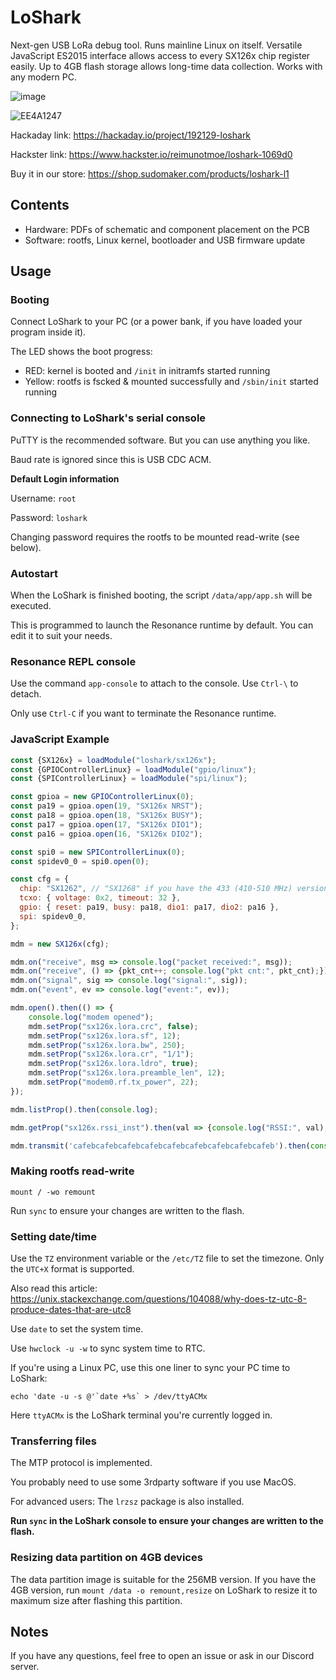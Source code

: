 # LoShark

Next-gen USB LoRa debug tool. Runs mainline Linux on itself. Versatile JavaScript ES2015 interface allows access to every SX126x chip register easily. Up to 4GB flash storage allows long-time data collection. Works with any modern PC.

![image](https://github.com/SudoMaker/LoShark/assets/34613827/6e42656b-3d51-45db-9529-d6e84b04e2d3)

![EE4A1247](https://github.com/SudoMaker/LoShark/assets/34613827/04a7e128-ff37-4aed-a8a6-8f529c628fe5)

Hackaday link: https://hackaday.io/project/192129-loshark

Hackster link: https://www.hackster.io/reimunotmoe/loshark-1069d0

Buy it in our store: https://shop.sudomaker.com/products/loshark-l1

## Contents

- Hardware: PDFs of schematic and component placement on the PCB
- Software: rootfs, Linux kernel, bootloader and USB firmware update

## Usage

### Booting
Connect LoShark to your PC (or a power bank, if you have loaded your program inside it).

The LED shows the boot progress:
- RED: kernel is booted and `/init` in initramfs started running
- Yellow: rootfs is fscked & mounted successfully and `/sbin/init` started running

### Connecting to LoShark's serial console
PuTTY is the recommended software. But you can use anything you like.

Baud rate is ignored since this is USB CDC ACM.

**Default Login information**

Username: `root`

Password: `loshark`

Changing password requires the rootfs to be mounted read-write (see below).

### Autostart
When the LoShark is finished booting, the script `/data/app/app.sh` will be executed.

This is programmed to launch the Resonance runtime by default. You can edit it to suit your needs.

### Resonance REPL console
Use the command `app-console` to attach to the console. Use `Ctrl-\` to detach.

Only use `Ctrl-C` if you want to terminate the Resonance runtime.

### JavaScript Example
```javascript
const {SX126x} = loadModule("loshark/sx126x");
const {GPIOControllerLinux} = loadModule("gpio/linux");
const {SPIControllerLinux} = loadModule("spi/linux");

const gpioa = new GPIOControllerLinux(0);
const pa19 = gpioa.open(19, "SX126x NRST");
const pa18 = gpioa.open(18, "SX126x BUSY");
const pa17 = gpioa.open(17, "SX126x DIO1");
const pa16 = gpioa.open(16, "SX126x DIO2");

const spi0 = new SPIControllerLinux(0);
const spidev0_0 = spi0.open(0);

const cfg = {
  chip: "SX1262", // "SX1268" if you have the 433 (410-510 MHz) version
  tcxo: { voltage: 0x2, timeout: 32 },
  gpio: { reset: pa19, busy: pa18, dio1: pa17, dio2: pa16 },
  spi: spidev0_0,
};

mdm = new SX126x(cfg);

mdm.on("receive", msg => console.log("packet received:", msg));
mdm.on("receive", () => {pkt_cnt++; console.log("pkt cnt:", pkt_cnt);});
mdm.on("signal", sig => console.log("signal:", sig));
mdm.on("event", ev => console.log("event:", ev));

mdm.open().then(() => {
    console.log("modem opened");
    mdm.setProp("sx126x.lora.crc", false);
    mdm.setProp("sx126x.lora.sf", 12);
    mdm.setProp("sx126x.lora.bw", 250);
    mdm.setProp("sx126x.lora.cr", "1/1");
    mdm.setProp("sx126x.lora.ldro", true);
    mdm.setProp("sx126x.lora.preamble_len", 12);
    mdm.setProp("modem0.rf.tx_power", 22);
});

mdm.listProp().then(console.log);

mdm.getProp("sx126x.rssi_inst").then(val => {console.log("RSSI:", val);});

mdm.transmit('cafebcafebcafebcafebcafebcafebcafebcafebcafeb').then(console.log);

```

### Making rootfs read-write
`mount / -wo remount`

Run `sync` to ensure your changes are written to the flash.

### Setting date/time
Use the `TZ` environment variable or the `/etc/TZ` file to set the timezone. Only the `UTC+X` format is supported.

Also read this article: https://unix.stackexchange.com/questions/104088/why-does-tz-utc-8-produce-dates-that-are-utc8

Use `date` to set the system time.

Use `hwclock -u -w` to sync system time to RTC.

If you're using a Linux PC, use this one liner to sync your PC time to LoShark:

```
echo 'date -u -s @'`date +%s` > /dev/ttyACMx
```

Here `ttyACMx` is the LoShark terminal you're currently logged in.

### Transferring files
The MTP protocol is implemented.

You probably need to use some 3rdparty software if you use MacOS.

For advanced users: The `lrzsz` package is also installed.

**Run `sync` in the LoShark console to ensure your changes are written to the flash.**

### Resizing data partition on 4GB devices
The data partition image is suitable for the 256MB version. If you have the 4GB version, run `mount /data -o remount,resize` on LoShark to resize it to maximum size after flashing this partition.

## Notes
If you have any questions, feel free to open an issue or ask in our Discord server.
